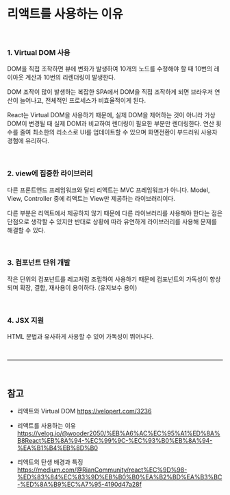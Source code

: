 # 리액트를 사용하는 이유

<br>

### **1. Virtual DOM 사용**

DOM을 직접 조작하면 뷰에 변화가 발생하여 10개의 노드를 수정해야 할 때 10번의 레이아웃 계산과 10번의 리렌더링이 발생한다.

DOM 조작이 많이 발생하는 복잡한 SPA에서 DOM을 직접 조작하게 되면 브라우저 연산이 늘어나고, 전체적인 프로세스가 비효율적이게 된다.

React는 Virtual DOM을 사용하기 때문에, 실제 DOM을 제어하는 것이 아니라 가상 DOM이 변경될 때 실제 DOM과 비교하여 렌더링이 필요한 부분만 렌더링한다. 연산 횟수를 줄여 최소한의 리소스로 UI를 업데이트할 수 있으며 화면전환이 부드러워 사용자 경험에 유리하다.

<br>

### **2. view에 집중한 라이브러리**

다른 프론트엔드 프레임워크와 달리 리액트는 MVC 프레임워크가 아니다. Model, View, Controller 중에 리액트는 View만 제공하는 라이브러리이다.

다른 부분은 리액트에서 제공하지 않기 때문에 다른 라이브러리를 사용해야 한다는 점은 단점으로 생각할 수 있지만 반대로 상황에 따라 유연하게 라이브러리를 사용해 문제를 해결할 수 있다.

<br>

### **3. 컴포넌트 단위 개발**

작은 단위의 컴포넌트를 레고처럼 조립하여 사용하기 때문에 컴포넌트의 가독성이 향상되며 확장, 결합, 재사용이 용이하다. (유지보수 용이)

<br>

### **4. JSX 지원**

HTML 문법과 유사하게 사용할 수 있어 가독성이 뛰어나다.

<br>

---

<br>

## 참고

- 리액트와 Virtual DOM https://velopert.com/3236

- 리액트를 사용하는 이유 https://velog.io/@wooder2050/%EB%A6%AC%EC%95%A1%ED%8A%B8React%EB%8A%94-%EC%99%9C-%EC%93%B0%EB%8A%94-%EA%B1%B4%EB%8D%B0

- 리액트의 탄생 배경과 특징 https://medium.com/@RianCommunity/react%EC%9D%98-%ED%83%84%EC%83%9D%EB%B0%B0%EA%B2%BD%EA%B3%BC-%ED%8A%B9%EC%A7%95-4190d47a28f
